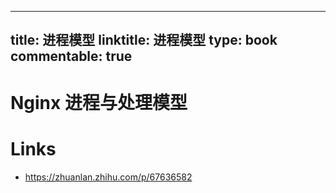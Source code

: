 
---
title: 进程模型
linktitle: 进程模型
type: book
commentable: true
---

# Nginx 进程与处理模型

# Links

- https://zhuanlan.zhihu.com/p/67636582

    
